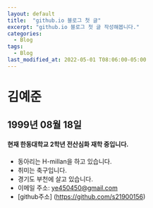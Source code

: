 ```yaml
---
layout: default
title:  "github.io 블로그 첫 글"
excerpt: "github.io 블로그 첫 글 작성해봅니다."
categories:
  - Blog
tags:
  - Blog
last_modified_at: 2022-05-01 T08:06:00-05:00
---
```

김예준
=============================
1999년 08월 18일
---
#### 현재 한동대학교 2학년 전산심화 재학 중입니다.     
+ 동아리는 H-millan을 하고 있습니다.      
+ 취미는 축구입니다.       
+ 경기도 부천에 살고 있습니다.   
+ 이메일 주소: ye450450@gmail.com   
+ [github주소]  (https://github.com/s21900156)
